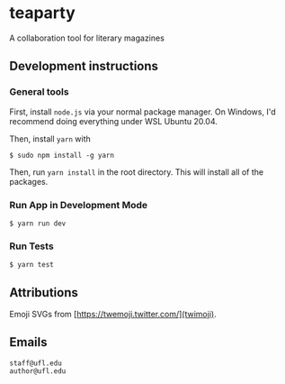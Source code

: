 # teaparty
A collaboration tool for literary magazines

## Development instructions

### General tools

First, install `node.js` via your normal package manager. On Windows, I'd recommend doing everything under WSL Ubuntu 20.04.

Then, install `yarn` with 
```
$ sudo npm install -g yarn
```

Then, run `yarn install` in the root directory. This will install all of the packages.

### Run App in Development Mode

``` 
$ yarn run dev
```

### Run Tests

```
$ yarn test
```


## Attributions

Emoji SVGs from [https://twemoji.twitter.com/](twimoji).


## Emails

```
staff@ufl.edu
author@ufl.edu
```
